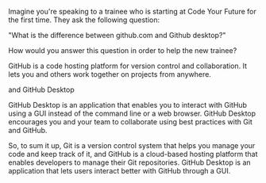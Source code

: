 Imagine you're speaking to a trainee who is starting at Code Your Future for the first time.
They ask the following question:

"What is the difference between github.com and Github desktop?"

How would you answer this question in order to help the new trainee?

GitHub is a code hosting platform for version control and collaboration. It lets you and others work together on projects from anywhere.

and GitHub Desktop

GitHub Desktop is an application that enables you to interact with GitHub using a GUI instead of the command line or a web browser. GitHub Desktop encourages you and your team to collaborate using best practices with Git and GitHub.

So, to sum it up, Git is a version control system that helps you manage your code and keep track of it, and GitHub is a cloud-based hosting platform that enables developers to manage their Git repositories. GitHub Desktop is an application that lets users interact better with GitHub through a GUI.
